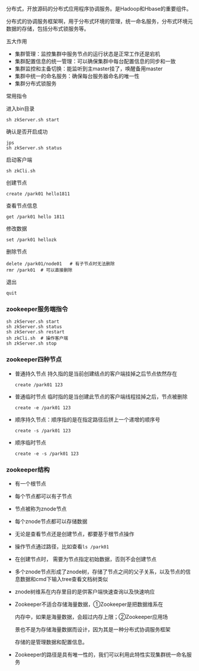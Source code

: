 分布式，开放源码的分布式应用程序协调服务。是Hadoop和Hbase的重要组件。

分布式的协调服务框架啊，用于分布式环境的管理，统一命名服务，分布式环境元数据的存储，包括分布式锁服务等。

五大作用

- 集群管理：监控集群中服务节点的运行状态是正常工作还是宕机
- 集群配置信息的统一管理：可以确保集群中每台配置信息的同步和一致
- 集群监控和主备切换：能监听到主master挂了，唤醒备用master
- 集群中统一的命名服务：确保每台服务器命名的唯一性
- 集群分布式锁服务



常用指令

进入bin目录

```shell
sh zkServer.sh start
```



确认是否开启成功

```shell
jps
sh zkServer.sh status
```



启动客户端

```
sh zkCli.sh
```



创建节点

```
create /park01 hello1811
```



查看节点信息

```
get /park01 hello 1811
```

修改数据

```
set /park01 hellozk
```

删除节点

```
delete /park01/node01   # 有子节点时无法删除
rmr /park01  # 可以直接删除
```

退出

```
quit
```

### zookeeper服务端指令

```shell
sh zkServer.sh start
sh zkServer.sh status
sh zkServer.sh restart
sh zkCli.sh  # 操作客户端
sh zkServer.sh stop
```

### zookeeper四种节点

- 普通持久节点 持久指的是当前创建结点的客户端挂掉之后节点依然存在

  ```
  create /park01 123
  ```

- 普通临时节点 临时指的是当创建此节点的客户端线程挂掉之后，节点被删除

  ```
  create -e /park01 123 
  ```

- 顺序持久节点：顺序指的是在指定路径后拼上一个递增的顺序号

  ```
  create -s /park01 123
  ```

- 顺序临时节点

  ```
  create -e -s /park01 123
  ```

### zookeeper结构

- 有一个根节点

- 每个节点都可以有子节点

- 节点被称为znode节点

- 每个znode节点都可以存储数据

- 无论是查看节点还是创建节点，都要基于根节点操作

- 操作节点通过路径，比如查看`ls /park01`

- 在创建节点时， 需要为节点指定初始数据，否则不会创建节点

- 多个znode节点形成了znode树，存储了节点之间的父子关系，以及节点的信息数据和cmd下输入tree查看文档树类似

- znode树维系在内存里目的是供客户端快速查询以及快速响应

- Zookeeper不适合存储海量数据，①Zookeeper是把数据维系在

     内存中，如果是海量数据，会超过内存上限；②Zookeeper应用场

     景也不是为存储海量数据而设计，因为其是一种分布式协调服务框架

     存储的是管理数据和配置信息。

- Zookeeper的路径是具有唯一性的，我们可以利用此特性实现集群统一命名服务



